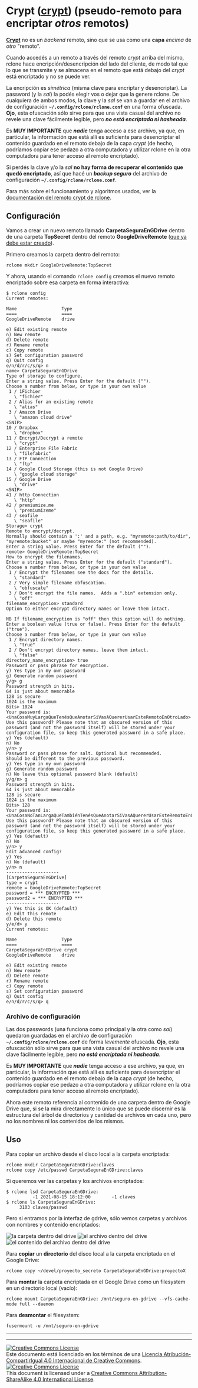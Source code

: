 # Crypt ([crypt](https://rclone.org/crypt/)) (pseudo-remoto para encriptar _otros_ remotos)

**[Crypt](https://rclone.org/crypt/)** no es un _backend_ remoto, sino que se 
usa como una **capa** _encima_ de _otro_ "remoto".

Cuando accedés a un remoto a través del remoto _crypt_ arriba del mismo, rclone 
hace encripción/desencripción del lado del cliente, de modo tal que lo que se 
transmite y se almacena en el remoto que está debajo del _crypt_ está encriptado 
y no se puede ver.

La encripción es _simétrica_ (misma clave para encriptar y desencriptar). La 
password (y la _sal_) la podés elegir vos o dejar que la genere rclone. 
De cualquiera de ambos modos, la clave y la _sal_ se van a guardar en el archivo 
de configuración **`~/.config/rclone/rclone.conf`** en una forma ofuscada. 
**Ojo**, esta ofuscación sólo sirve para que una vista casual del archivo no 
revele una clave fácilmente legible, pero **_no está encriptada ni hasheada_**.

Es **MUY IMPORTANTE** que **_nadie_** tenga acceso a ese archivo, ya que, 
en particular, la información que está allí es suficiente para desencriptar el
contenido guardado en el remoto debajo de la capa _crypt_ (de hecho, podríamos 
copiar ese pedazo a otra computadora y utilizar rclone en la otra computadora
para tener acceso al remoto encriptado).

Si perdés la clave y/o la _sal_ **no hay forma de recuperar el contenido que
quedó encriptado**, así que hacé un **_backup seguro_** del archivo de
configuración **`~/.config/rclone/rclone.conf`**.

Para más sobre el funcionamiento y algoritmos usados, ver la [documentación
del remoto crypt de rclone](https://rclone.org/crypt/).

## Configuración

Vamos a crear un nuevo remoto llamado **CarpetaSeguraEnGDrive** dentro de una 
carpeta **TopSecret** dentro del remoto **GoogleDriveRemote** 
([que ya debe estar creado](remote-drive.md)).

Primero creamos la carpeta dentro del remoto: 
```
rclone mkdir GoogleDriveRemote:TopSecret
```

Y ahora, usando el comando `rclone config` creamos el nuevo remoto encriptado 
sobre esa carpeta en forma interactiva:
```
$ rclone config
Current remotes:

Name                 Type
====                 ====
GoogleDriveRemote    drive

e) Edit existing remote
n) New remote
d) Delete remote
r) Rename remote
c) Copy remote
s) Set configuration password
q) Quit config
e/n/d/r/c/s/q> n
name> CarpetaSeguraEnGDrive
Type of storage to configure.
Enter a string value. Press Enter for the default ("").
Choose a number from below, or type in your own value
 1 / 1Fichier
   \ "fichier"
 2 / Alias for an existing remote
   \ "alias"
 3 / Amazon Drive
   \ "amazon cloud drive"
<SNIP>
10 / Dropbox
   \ "dropbox"
11 / Encrypt/Decrypt a remote
   \ "crypt"
12 / Enterprise File Fabric
   \ "filefabric"
13 / FTP Connection
   \ "ftp"
14 / Google Cloud Storage (this is not Google Drive)
   \ "google cloud storage"
15 / Google Drive
   \ "drive"
<SNIP>
41 / http Connection
   \ "http"
42 / premiumize.me
   \ "premiumizeme"
43 / seafile
   \ "seafile"
Storage> crypt
Remote to encrypt/decrypt.
Normally should contain a ':' and a path, e.g. "myremote:path/to/dir",
"myremote:bucket" or maybe "myremote:" (not recommended).
Enter a string value. Press Enter for the default ("").
remote> GoogleDriveRemote:TopSecret
How to encrypt the filenames.
Enter a string value. Press Enter for the default ("standard").
Choose a number from below, or type in your own value
 1 / Encrypt the filenames see the docs for the details.
   \ "standard"
 2 / Very simple filename obfuscation.
   \ "obfuscate"
 3 / Don't encrypt the file names.  Adds a ".bin" extension only.
   \ "off"
filename_encryption> standard
Option to either encrypt directory names or leave them intact.

NB If filename_encryption is "off" then this option will do nothing.
Enter a boolean value (true or false). Press Enter for the default ("true").
Choose a number from below, or type in your own value
 1 / Encrypt directory names.
   \ "true"
 2 / Don't encrypt directory names, leave them intact.
   \ "false"
directory_name_encryption> true
Password or pass phrase for encryption.
y) Yes type in my own password
g) Generate random password
y/g> g
Password strength in bits.
64 is just about memorable
128 is secure
1024 is the maximum
Bits> 1024
Your password is: <UnaCosaMuyLargaQueTenésQueAnotarSiVasAQuererUsarEsteRemotoEnOtroLado>
Use this password? Please note that an obscured version of this 
password (and not the password itself) will be stored under your 
configuration file, so keep this generated password in a safe place.
y) Yes (default)
n) No
y/n> y
Password or pass phrase for salt. Optional but recommended.
Should be different to the previous password.
y) Yes type in my own password
g) Generate random password
n) No leave this optional password blank (default)
y/g/n> g
Password strength in bits.
64 is just about memorable
128 is secure
1024 is the maximum
Bits> 128
Your password is: <UnaCosaNoTanLargaQueTambiénTenésQueAnotarSiVasAQuererUsarEsteRemotoEnOtroLado>
Use this password? Please note that an obscured version of this 
password (and not the password itself) will be stored under your 
configuration file, so keep this generated password in a safe place.
y) Yes (default)
n) No
y/n> y
Edit advanced config?
y) Yes
n) No (default)
y/n> n
--------------------
[CarpetaSeguraEnGDrive]
type = crypt
remote = GoogleDriveRemote:TopSecret
password = *** ENCRYPTED ***
password2 = *** ENCRYPTED ***
--------------------
y) Yes this is OK (default)
e) Edit this remote
d) Delete this remote
y/e/d> y
Current remotes:

Name                 Type
====                 ====
CarpetaSeguraEnGDrive crypt
GoogleDriveRemote    drive

e) Edit existing remote
n) New remote
d) Delete remote
r) Rename remote
c) Copy remote
s) Set configuration password
q) Quit config
e/n/d/r/c/s/q> q
```

### Archivo de configuración

Las dos passwords (una funciona como principal y la otra como _sal_) quedaron
guardadas en el archivo de configuración **`~/.config/rclone/rclone.conf`** de 
forma _levemente_ ofuscada. 
**Ojo**, esta ofuscación sólo sirve para que una vista casual del archivo no 
revele una clave fácilmente legible, pero **_no está encriptada ni hasheada_**.

Es **MUY IMPORTANTE** que **_nadie_** tenga acceso a ese archivo, ya que, 
en particular, la información que está allí es suficiente para desencriptar el
contenido guardado en el remoto debajo de la capa _crypt_ (de hecho, podríamos 
copiar ese pedazo a otra computadora y utilizar rclone en la otra computadora
para tener acceso al remoto encriptado).

Ahora este remoto referencia al contenido de una carpeta dentro de Google Drive
que, si se la mira directamente lo único que se puede discernir es la estructura
del árbol de directorios y cantidad de archivos en cada uno, pero no los nombres
ni los contenidos de los mismos.

## Uso

Para copiar un archivo desde el disco local a la carpeta encriptada:
```
rclone mkdir CarpetaSeguraEnGDrive:claves
rclone copy /etc/passwd CarpetaSeguraEnGDrive:claves
```

Si queremos ver las carpetas y los archivos encriptados:
```
$ rclone lsd CarpetaSeguraEnGDrive:
          -1 2021-08-15 18:12:00        -1 claves
$ rclone ls CarpetaSeguraEnGDrive:
     3103 claves/passwd
```

Pero si entramos por la interfaz de gdrive, sólo vemos carpetas y archivos con
nombres y contenido encriptados:

![la carpeta dentro del drive](crypt-gdrive-00.png)
![el archivo dentro del drive](crypt-gdrive-01.png)
![el contenido del archivo dentro del drive](crypt-gdrive-02.png)


Para **copiar** un **directorio** del disco local a la carpeta encriptada en el 
Google Drive:
```
rclone copy ~/devel/proyecto_secreto CarpetaSeguraEnGDrive:proyectoX
```

Para **montar** la carpeta encriptada en el Google Drive como un filesystem en 
un directorio local (vacío):
```
rclone mount CarpetaSeguraEnGDrive: /mnt/seguro-en-gdrive --vfs-cache-mode full --daemon
```

Para **desmontar** el filesystem:
```
fusermount -u /mnt/seguro-en-gdrive
```


___
<!-- LICENSE -->
___
<a rel="licencia" href="http://creativecommons.org/licenses/by-sa/4.0/deed.es">
<img alt="Creative Commons License" style="border-width:0" 
src="https://i.creativecommons.org/l/by-sa/4.0/88x31.png" /></a><br />
Este documento está licenciado en los términos de una <a rel="licencia" 
href="http://creativecommons.org/licenses/by-sa/4.0/deed.es">
Licencia Atribución-CompartirIgual 4.0 Internacional de Creative Commons</a>.

<a rel="license" href="http://creativecommons.org/licenses/by-sa/4.0/deed.en">
<img alt="Creative Commons License" style="border-width:0" 
src="https://i.creativecommons.org/l/by-sa/4.0/88x31.png" /></a><br />
This document is licensed under a <a rel="license" 
href="http://creativecommons.org/licenses/by-sa/4.0/deed.en">
Creative Commons Attribution-ShareAlike 4.0 International License</a>.
<!-- END --> 

